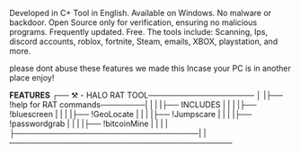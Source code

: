 Developed in C+
Tool in English.
Available on Windows.
No malware or backdoor.
Open Source only for verification, ensuring no malicious programs.
Frequently updated.
Free.
The tools include: Scanning, Ips, discord accounts, roblox, fortnite, Steam, emails, XBOX, playstation, and more.

please dont abuse these features we made this Incase your PC is in another place
enjoy!


**FEATURES**
┌── ⚒️ - HALO RAT TOOL───────────────────
│ |├── !help for RAT commands────────| |
| |├── INCLUDES                      | |
| |├── !bluescreen                   | |
| |├── !GeoLocate                    | |
| |├── !Jumpscare                    | |
| |├── !passwordgrab                 | |
| |├── !bitcoinMine                  | |
| |├─────────────────────────────────| |
────────────────────────────────────────
